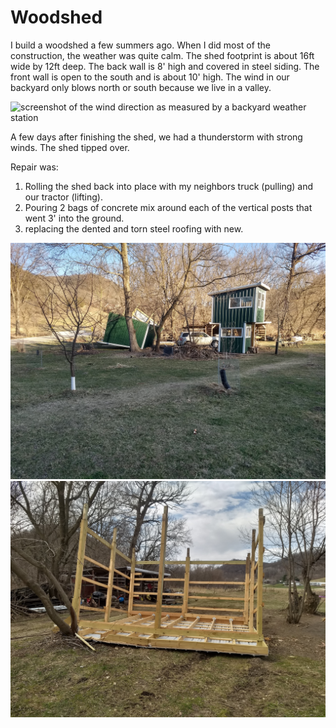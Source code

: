 # Woodshed

I build a woodshed a few summers ago.  When I did most of the construction, the weather was quite calm.  The shed footprint is about 16ft wide by 12ft deep.  The back wall is 8' high and covered in steel siding.  The front wall is open to the south and is about 10' high.  The wind in our backyard only blows north or south because we live in a valley.  

![screenshot of the wind direction as measured by a backyard weather station](/woodshed/wind_direction.png)

A few days after finishing the shed, we had a thunderstorm with strong winds.  The shed tipped over.

Repair was:
1. Rolling the shed back into place with my neighbors truck (pulling) and our tractor (lifting).
2. Pouring 2 bags of concrete mix around each of the vertical posts that went 3' into the ground.
3. replacing the dented and torn steel roofing with new.

![Picture of a woodshed that was overturned by the wind.](./woodshed/woodshed1.jpg)
![Picture of a woodshed that was overturned by the wind.](./woodshed/woodshed2.jpg)
